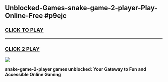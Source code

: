 
## Unblocked-Games-snake-game-2-player-Play-Online-Free #p9ejc
<h3>
<a href="https://us.freeplayer.one?title=snake-game-2-player&ref=10M">CLICK TO PLAY</a></h3>
<hr>

<h3>
<a href="https://us.freeplayer.one?title=snake-game-2-player&ref=10M">CLICK 2 PLAY</a>
  
</h3>

<a href="https://us.freeplayer.one?title=snake-game-2-player&ref=10M"><img src="https://clearcache.store/games.png"></a>


**snake-game-2-player games unblocked: Your Gateway to Fun and Accessible Online Gaming**
